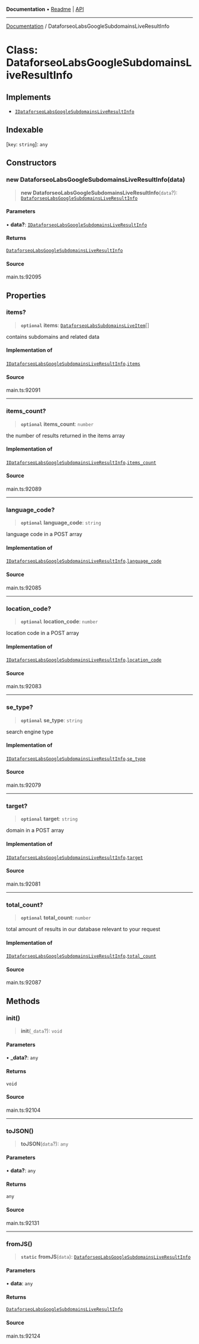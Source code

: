 **Documentation** • [Readme](../README.md) \| [API](../globals.md)

***

[Documentation](../README.md) / DataforseoLabsGoogleSubdomainsLiveResultInfo

# Class: DataforseoLabsGoogleSubdomainsLiveResultInfo

## Implements

- [`IDataforseoLabsGoogleSubdomainsLiveResultInfo`](../interfaces/IDataforseoLabsGoogleSubdomainsLiveResultInfo.md)

## Indexable

 \[`key`: `string`\]: `any`

## Constructors

### new DataforseoLabsGoogleSubdomainsLiveResultInfo(data)

> **new DataforseoLabsGoogleSubdomainsLiveResultInfo**(`data`?): [`DataforseoLabsGoogleSubdomainsLiveResultInfo`](DataforseoLabsGoogleSubdomainsLiveResultInfo.md)

#### Parameters

• **data?**: [`IDataforseoLabsGoogleSubdomainsLiveResultInfo`](../interfaces/IDataforseoLabsGoogleSubdomainsLiveResultInfo.md)

#### Returns

[`DataforseoLabsGoogleSubdomainsLiveResultInfo`](DataforseoLabsGoogleSubdomainsLiveResultInfo.md)

#### Source

main.ts:92095

## Properties

### items?

> **`optional`** **items**: [`DataforseoLabsSubdomainsLiveItem`](DataforseoLabsSubdomainsLiveItem.md)[]

contains subdomains and related data

#### Implementation of

[`IDataforseoLabsGoogleSubdomainsLiveResultInfo`](../interfaces/IDataforseoLabsGoogleSubdomainsLiveResultInfo.md).[`items`](../interfaces/IDataforseoLabsGoogleSubdomainsLiveResultInfo.md#items)

#### Source

main.ts:92091

***

### items\_count?

> **`optional`** **items\_count**: `number`

the number of results returned in the items array

#### Implementation of

[`IDataforseoLabsGoogleSubdomainsLiveResultInfo`](../interfaces/IDataforseoLabsGoogleSubdomainsLiveResultInfo.md).[`items_count`](../interfaces/IDataforseoLabsGoogleSubdomainsLiveResultInfo.md#items_count)

#### Source

main.ts:92089

***

### language\_code?

> **`optional`** **language\_code**: `string`

language code in a POST array

#### Implementation of

[`IDataforseoLabsGoogleSubdomainsLiveResultInfo`](../interfaces/IDataforseoLabsGoogleSubdomainsLiveResultInfo.md).[`language_code`](../interfaces/IDataforseoLabsGoogleSubdomainsLiveResultInfo.md#language_code)

#### Source

main.ts:92085

***

### location\_code?

> **`optional`** **location\_code**: `number`

location code in a POST array

#### Implementation of

[`IDataforseoLabsGoogleSubdomainsLiveResultInfo`](../interfaces/IDataforseoLabsGoogleSubdomainsLiveResultInfo.md).[`location_code`](../interfaces/IDataforseoLabsGoogleSubdomainsLiveResultInfo.md#location_code)

#### Source

main.ts:92083

***

### se\_type?

> **`optional`** **se\_type**: `string`

search engine type

#### Implementation of

[`IDataforseoLabsGoogleSubdomainsLiveResultInfo`](../interfaces/IDataforseoLabsGoogleSubdomainsLiveResultInfo.md).[`se_type`](../interfaces/IDataforseoLabsGoogleSubdomainsLiveResultInfo.md#se_type)

#### Source

main.ts:92079

***

### target?

> **`optional`** **target**: `string`

domain in a POST array

#### Implementation of

[`IDataforseoLabsGoogleSubdomainsLiveResultInfo`](../interfaces/IDataforseoLabsGoogleSubdomainsLiveResultInfo.md).[`target`](../interfaces/IDataforseoLabsGoogleSubdomainsLiveResultInfo.md#target)

#### Source

main.ts:92081

***

### total\_count?

> **`optional`** **total\_count**: `number`

total amount of results in our database relevant to your request

#### Implementation of

[`IDataforseoLabsGoogleSubdomainsLiveResultInfo`](../interfaces/IDataforseoLabsGoogleSubdomainsLiveResultInfo.md).[`total_count`](../interfaces/IDataforseoLabsGoogleSubdomainsLiveResultInfo.md#total_count)

#### Source

main.ts:92087

## Methods

### init()

> **init**(`_data`?): `void`

#### Parameters

• **\_data?**: `any`

#### Returns

`void`

#### Source

main.ts:92104

***

### toJSON()

> **toJSON**(`data`?): `any`

#### Parameters

• **data?**: `any`

#### Returns

`any`

#### Source

main.ts:92131

***

### fromJS()

> **`static`** **fromJS**(`data`): [`DataforseoLabsGoogleSubdomainsLiveResultInfo`](DataforseoLabsGoogleSubdomainsLiveResultInfo.md)

#### Parameters

• **data**: `any`

#### Returns

[`DataforseoLabsGoogleSubdomainsLiveResultInfo`](DataforseoLabsGoogleSubdomainsLiveResultInfo.md)

#### Source

main.ts:92124

